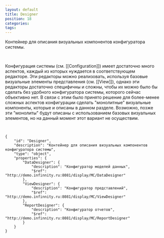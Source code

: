 ```yaml
---
layout: default
title: Designer
position: 18
categories: 
tags: 
---
```


Контейнер для описания визуальных компонентов конфигуратора системы.

 

Конфигурация системы (см. [[Configuration]]) имеет достаточно много аспектов, каждый из которых нуждается в соответствующем редакторе. Эти редакторы можно реализовать, используя базовые визуальные элементы представления (см. [[View]]), однако эти редакторы достаточно специфичны и сложны, чтобы их можно было бы сделать без удобного конфигуратора системы, которого сейчас объективно нет. В связи с этим было принято решение для более-менее сложных аспектов конфигурации сделать "монолитные" визуальные компоненты, которые и описаны в данном разделе. Возможно, позже эти "монолиты" будут описаны с использованием базовых визуальных элементов, но на данный момент этот вариант не осуществим.

   

```
{
	"id": "Designer",
	"description": "Контейнер для описания визуальных компонентов конфигуратора системы",
	"type": "object",
	"properties": {
		"DataDesigner": {
			"description": "Конфигуратор моделей данных",
			"$ref": "http://demo.infinnity.ru:8081/display/MC/DataDesigner"
		},
		"ViewDesigner": {
			"description": "Конфигуратор представлений",
			"$ref": "http://demo.infinnity.ru:8081/display/MC/ViewDesigner"
		},
		"ReportDesigner": {
			"description": "Конфигуратор отчетов",
			"$ref": "http://demo.infinnity.ru:8081/display/MC/ReportDesigner"
		}
	}
}
```

 

 

